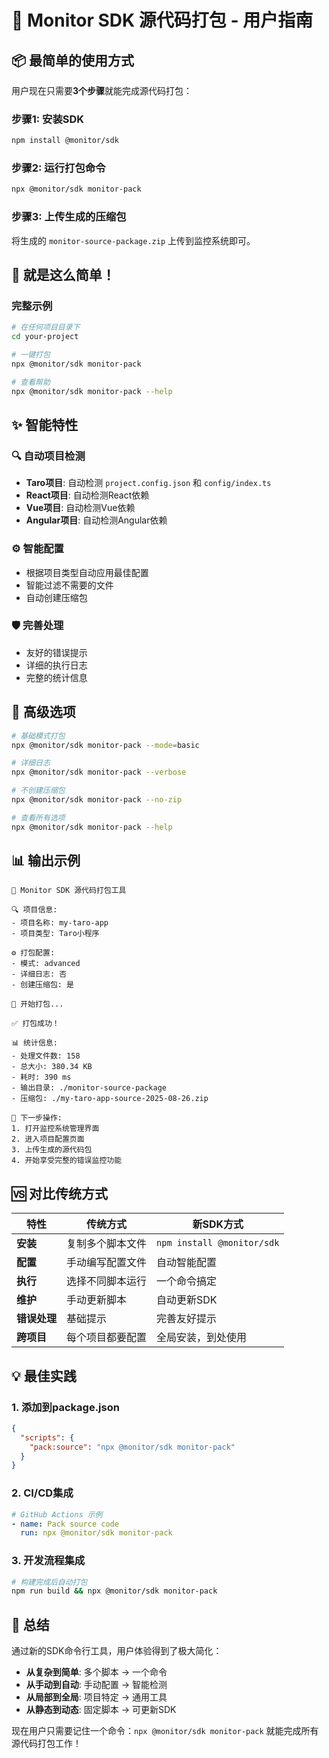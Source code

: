 # 🚀 Monitor SDK 源代码打包 - 用户指南

## 📦 最简单的使用方式

用户现在只需要**3个步骤**就能完成源代码打包：

### 步骤1: 安装SDK
```bash
npm install @monitor/sdk
```

### 步骤2: 运行打包命令
```bash
npx @monitor/sdk monitor-pack
```

### 步骤3: 上传生成的压缩包
将生成的 `monitor-source-package.zip` 上传到监控系统即可。

## 🎯 就是这么简单！

### 完整示例
```bash
# 在任何项目目录下
cd your-project

# 一键打包
npx @monitor/sdk monitor-pack

# 查看帮助
npx @monitor/sdk monitor-pack --help
```

## ✨ 智能特性

### 🔍 自动项目检测
- **Taro项目**: 自动检测 `project.config.json` 和 `config/index.ts`
- **React项目**: 自动检测React依赖
- **Vue项目**: 自动检测Vue依赖
- **Angular项目**: 自动检测Angular依赖

### ⚙️ 智能配置
- 根据项目类型自动应用最佳配置
- 智能过滤不需要的文件
- 自动创建压缩包

### 🛡️ 完善处理
- 友好的错误提示
- 详细的执行日志
- 完整的统计信息

## 🔧 高级选项

```bash
# 基础模式打包
npx @monitor/sdk monitor-pack --mode=basic

# 详细日志
npx @monitor/sdk monitor-pack --verbose

# 不创建压缩包
npx @monitor/sdk monitor-pack --no-zip

# 查看所有选项
npx @monitor/sdk monitor-pack --help
```

## 📊 输出示例

```
🚀 Monitor SDK 源代码打包工具

🔍 项目信息:
- 项目名称: my-taro-app
- 项目类型: Taro小程序

⚙️ 打包配置:
- 模式: advanced
- 详细日志: 否
- 创建压缩包: 是

🔄 开始打包...

✅ 打包成功！

📊 统计信息:
- 处理文件数: 158
- 总大小: 380.34 KB
- 耗时: 390 ms
- 输出目录: ./monitor-source-package
- 压缩包: ./my-taro-app-source-2025-08-26.zip

🎯 下一步操作:
1. 打开监控系统管理界面
2. 进入项目配置页面
3. 上传生成的源代码包
4. 开始享受完整的错误监控功能
```

## 🆚 对比传统方式

| 特性 | 传统方式 | 新SDK方式 |
|------|----------|-----------|
| **安装** | 复制多个脚本文件 | `npm install @monitor/sdk` |
| **配置** | 手动编写配置文件 | 自动智能配置 |
| **执行** | 选择不同脚本运行 | 一个命令搞定 |
| **维护** | 手动更新脚本 | 自动更新SDK |
| **错误处理** | 基础提示 | 完善友好提示 |
| **跨项目** | 每个项目都要配置 | 全局安装，到处使用 |

## 💡 最佳实践

### 1. 添加到package.json
```json
{
  "scripts": {
    "pack:source": "npx @monitor/sdk monitor-pack"
  }
}
```

### 2. CI/CD集成
```yaml
# GitHub Actions 示例
- name: Pack source code
  run: npx @monitor/sdk monitor-pack
```

### 3. 开发流程集成
```bash
# 构建完成后自动打包
npm run build && npx @monitor/sdk monitor-pack
```

## 🎉 总结

通过新的SDK命令行工具，用户体验得到了极大简化：

- **从复杂到简单**: 多个脚本 → 一个命令
- **从手动到自动**: 手动配置 → 智能检测
- **从局部到全局**: 项目特定 → 通用工具
- **从静态到动态**: 固定脚本 → 可更新SDK

现在用户只需要记住一个命令：`npx @monitor/sdk monitor-pack` 就能完成所有源代码打包工作！